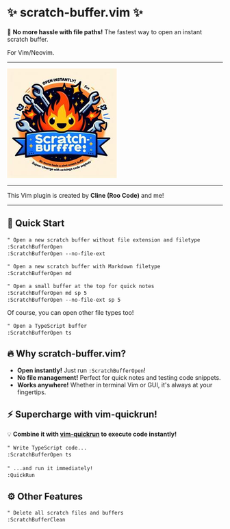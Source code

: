 # :sparkles: scratch-buffer.vim :sparkles:

:rocket: **No more hassle with file paths!** The fastest way to open an instant scratch buffer.

For Vim/Neovim.

- - -

![](./readme/logo.jpg)

- - -

This Vim plugin is created by **Cline (Roo Code)** and me!

- - -

## :wrench: Quick Start

```vim
" Open a new scratch buffer without file extension and filetype
:ScratchBufferOpen
:ScratchBufferOpen --no-file-ext
```

```vim
" Open a new scratch buffer with Markdown filetype
:ScratchBufferOpen md
```

```vim
" Open a small buffer at the top for quick notes
:ScratchBufferOpen md sp 5
:ScratchBufferOpen --no-file-ext sp 5
```

Of course, you can open other file types too!

```vim
" Open a TypeScript buffer
:ScratchBufferOpen ts
```

## :fire: Why scratch-buffer.vim?

- **Open instantly!** Just run `:ScratchBufferOpen`!
- **No file management!** Perfect for quick notes and testing code snippets.
- **Works anywhere!** Whether in terminal Vim or GUI, it's always at your fingertips.

## :zap: Supercharge with vim-quickrun!

:bulb: **Combine it with [vim-quickrun](https://github.com/thinca/vim-quickrun) to execute code instantly!**

```vim
" Write TypeScript code...
:ScratchBufferOpen ts

" ...and run it immediately!
:QuickRun
```

## :gear: Other Features

```vim
" Delete all scratch files and buffers
:ScratchBufferClean
```
